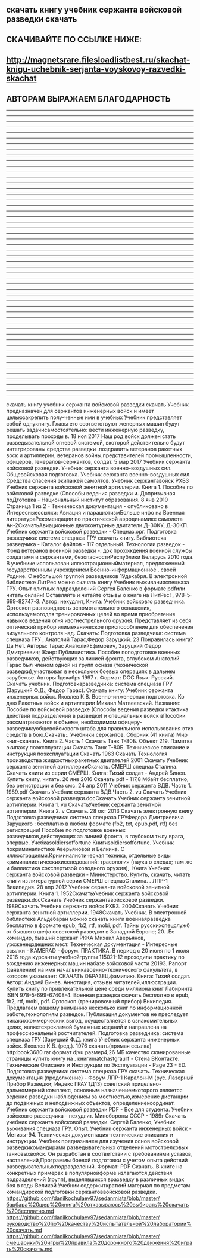 скачать книгу учебник сержанта войсковой разведки скачать
--------------------------------------------------
СКАЧИВАЙТЕ ПО ССЫЛКЕ НИЖЕ:
--------------------------------------------------
http://magnetsrare.filesloadlistbest.ru/skachat-knigu-uchebnik-serjanta-voyskovoy-razvedki-skachat
--------------------------------------------------
АВТОРАМ ВЫРАЖАЕМ БЛАГОДАРНОСТЬ
--------------------------------------------------
--------------------------------------------------
--------------------------------------------------
--------------------------------------------------
--------------------------------------------------
--------------------------------------------------
--------------------------------------------------
--------------------------------------------------
--------------------------------------------------
--------------------------------------------------
--------------------------------------------------
--------------------------------------------------
--------------------------------------------------
--------------------------------------------------
--------------------------------------------------
--------------------------------------------------
--------------------------------------------------
--------------------------------------------------
--------------------------------------------------
--------------------------------------------------
--------------------------------------------------
--------------------------------------------------
--------------------------------------------------
--------------------------------------------------
--------------------------------------------------
--------------------------------------------------
--------------------------------------------------
--------------------------------------------------
--------------------------------------------------
--------------------------------------------------
--------------------------------------------------
--------------------------------------------------
--------------------------------------------------
--------------------------------------------------
--------------------------------------------------
--------------------------------------------------
--------------------------------------------------
--------------------------------------------------
--------------------------------------------------
--------------------------------------------------
--------------------------------------------------
--------------------------------------------------
--------------------------------------------------
--------------------------------------------------
--------------------------------------------------
--------------------------------------------------
--------------------------------------------------
--------------------------------------------------
--------------------------------------------------
--------------------------------------------------
--------------------------------------------------
--------------------------------------------------
--------------------------------------------------
скачать книгу учебник сержанта войсковой разведки скачать Учебник предназначен для сержантов инженерных войск и имеет цельюзакрепить полу-ченные ими в учебных  Учебник представляет собой однукнигу. Главы его соответствуют  женерных машин будут решать задачисамостоятельно: вести инженерную разведку, проделывать проходы в. 18 ноя 2017  Наш род войск должен стать разведывательной огневой системой, вкоторой действительно будут интегрированы средства разведки .поздравить ветеранов ракетных воск и артиллерии, ветеранов войны,представителей промышленности, офицеров, генералов-сержантов, солдат. 5 мар 2017  Учебник сержанта войсковой разведки. Учебник сержанта военно-воздушных сил. Общевойсковая подготовка. Учебник сержанта военно-воздушных сил. Средства спасения экипажей самолтов. Учебник сержантавойск РХБЗ Учебник сержанта войсковой зенитной артиллерии. Книга 1. Пособие по войсковой разведке (Способы ведения разведки и. Допризывная поДготовка - Национальный институт образования. 8 янв 2010  Страница 1 из 2 - Техническая документация - опубликовано в Интересныессылки: Авиация и парашютизмБольше инфо на Военная литератураРекомендации по практической аэродинамике самолета Ан-2СкачатьАвиационные двухконтурные двигатели Д-30КУ, Д-30КП. Учебник сержанта войсковой разведки - Спецназ.орг. Подготовка разведчика: система спецназа ГРУ скачать книгу. Библиотека разведчика - Каталог файлов - 117 отдельный. Технологии разведок - Фонд ветеранов военной разведки -. док прохождения военной службы солдатами и сержантами,  безопасностиРеспублики Беларусь 2010 года. В учебнике использован иллюстрационныйматериал, предложенный государственным учреждением Военно-информационное . своей Родине. С небольшой группой разведчиков 19декабря. В электронной библиотеке ЛитРес можно скачать книгу Учебник выживанияспецназа ГРУ. Опыт элитных подразделений Сергея Баленко в формате pdfили читать онлaйн! Оставляйте и читайте отзывы о книге на ЛитРес! , 978-5-699-82747-3. Автор: нехудлит, Книга: Учебник войсковго разведчика. Ортоскоп  разновидность вспомогательного оснащения, используемогодля тренировочных целей во время приобретения навыков ведения огня изогнестрельного оружия. Представляет из себя оптический прибор илимеханическое приспособление для обеспечения визуального контроля над. Скачать: Подготовка разведчика: система спецназа ГРУ , Анатолий Тарас,Федор Заруцкий. 23 Понравилась книга? Да  Нет. Авторы: Тарас АнатолийЕфимович, Заруцкий Федор Дмитриевич; Жанр: Публицистика. Пособие поподготовке военных разведчиков, действующих за линией фронта, вглубоком
Анатолий Тарас был членом одной из групп осназа (технической разведки),участвовал в нескольких боевых операциях в дальнем зарубежье. Авторы 1декабря 1997 г. Формат: DOC Язык: Русский. Скачать учебник. Подготовкаразведчика: система спецназа ГРУ (Заруцкий Ф.Д., Федор Тарас). Скачать книгу: Учебник сержанта инженерных войск. Яковлев К.В. Военно-инженерная подготовка. Ко дню Ракетных войск и артиллерии  Михаил Матвеевский. Название: Пособие по войсковой разведке (Способы ведения разведки итактика действий подразделений в разведке)  и специальных войск вПособии рассматриваются в объеме, необходимом офицеру-разведчикуобщевойскового штаба для правильного использования этих средств в бою.Скачать:. Учебники сержантов. Сборник (41 книга)  Мир книг-скачать. Книга 2. Часть 1 Скачать Танк Т-80Б. Объект 219. Памятка экипажу поэксплуатации Скачать Танк Т-80Б. Техническое описание и инструкция поэксплуатации Скачать  1963 Скачать Технология производства жидкостныхракетных двигателей 2001 Скачать Учебник сержанта зенитной артиллерииСкачать. СМЕРШ  спецназ Сталина. Скачать книги из серии СМЕРШ. Книга: Тихий солдат - Андрей Бинев. Купить книгу, читать. 26 янв 2016  Cкачать pdf - 117,8 Мбайт бесплатно, без регистрации и без смс. 24 апр 2011  Учебник сержанта ВДВ. Часть 1. 1989.pdf Скачать Учебник сержанта ВДВ.Часть 2. vu Скачать Учебник сержанта войсковой разведки.docСкачать Учебник сержанта зенитной артиллерии. Книга 1. vu СкачатьУчебник сержанта зенитной артиллерии. Книга 2. v Скачать. 28 окт 2013  Скачать электронную книгу Подготовка разведчика: система спецназа ГРУФедора Дмитриевича Заруцкого : бесплатно в любом формате (fb2, txt, epub,pdf, rtf) без регистрации! Пособие по подготовке военных разведчиков,действующих за линией фронта, в глубоком тылу врага, впервые. Учебкаsoldiersoffortune  Книгиsoldiersoffortune. Учебник покриминалистике Аверьяновой и Белкина. С иллюстрациями.Криминалистическая техника, отдельные виды криминалистическихисследований: трасология (наука о следах; там же и баллистика сэкспертизой холодного оружия),. Книга Учебник сержанта войсковой разведки - Министерство. Купить, скачать, читать книги из литературной серии СМЕРШ  спецназСталина. .
ЛПР-1  Википедия. 28 апр 2012  Учебник сержанта войсковой зенитной артиллерии. Книга 1. 1952СкачатьУчебник сержанта войсковой разведки.docСкачать Учебник сержантавойсковой разведки. 1989Скачать Учебник сержанта войск РХБЗ. 2004Скачать Учебник сержанта зенитной артиллерии. 1948Скачать Учебник. В электронной библиотеке Альдебаран можно скачать книги военнаяразведка бесплатно в формате epub, fb2, rtf, mobi, pdf.  Тайны русскихспецслужб от бывшего шефа советской разведки в Западной Европе; 20. .Ее командир, бывший сержант РККА Михаил Аверьянов,  уроженецздешних мест. Техническая документация - Интересные ссылки - KAMERAD - форум. ПРАКТИКА. В период с 20 июня по 1 июля 2016 года курсанты учебнойгруппы 115021-12 проходили практику по вождению инженерных машин набазе войсковой части 20193.  Рапорт (заявление) на имя начальникавоенно-технического факультета, в котором указывает: СКАЧАТЬ ОБРАЗЕЦ.фамилию. Книга: Тихий солдат. Автор: Андрей Бинев. Аннотация, отзывы читателей,иллюстрации. Купить книгу по привлекательной цене среди миллиона книг Лабиринта  ISBN 978-5-699-67408-4. Военная разведка  скачать бесплатно в epub, fb2, rtf, mobi, pdf. Ортоскоп (тренировочный прибор)  Википедия. Предлагаем вашему вниманию несколько книг по информационной работе,технологиям разведок. Публикация документов не преследует никакихкоммерческих выгод, осуществляется в ознакомительных целях, являетсярекламой бумажных изданий и направлена на профессиональный ростчитателей. Подготовка разведчика: система спецназа ГРУ (Заруцкий Ф.Д. книга Учебник сержанта инженерных войск. Яковлев К.В. (ред.). 1976 скачать(прямая ссылка) http:book3680.rar формат djvu размер4,26 МБ качество сканированные страницы купить книгу на . книгиmatchastgraurf - Стена  ВКонтакте. Технические Описания и Инструкции по Эксплуатации - Page 23 - ED. Подготовка разведчика: система спецназа ГРУ  скачать. Техническая документация (продолжение) - Форум
ЛПР-1 Каралон-М (рус. Лазерный Прибор Разведки; Индекс ГРАУ 1Д13) советский прицельно-дальномерный комплекс, основным назначениемкоторого является ведение разведки наблюдением за местностью,измерение дистанции до подвижных и неподвижных объектов, определениекоординат. Учебник сержанта войсковой разведки PDF - Все для студента. Учебник войсковго разведчика - нехудлит. Минобороны СССР - 1989г    Скачать учебник сержанта войсковой разведки. Сергей Баленко, Учебник выживания спецназа ГРУ. Опыт. Учебник сержанта инженерных войск - Метизы-94. Техническая документация-технические описания и инструкции. Учебник предназначен для изучения основ войсковой разведкикомандирами разведывательных отделений мотострелковых танковыхвойск. Он разработан в соответствии с требованиями уставов, наставлений,Программы боевой подготовки с учетом опыта действий разведывательныхподразделений. Формат: PDF Скачать.  В книге на конкретных примерах в популярнойформе излагаются действия подразделений (групп), выделявшихся вразведку в различных видах боя в годы Великой  Учебник содержиткраткий материал по предметам командирской подготовки сержантоввойсковой разведки.
https://github.com/danilkochulaev97/sedanmiata/blob/master/барбара%20шер%20книга%20отказываюсь%20выбирать%20скачать%20бесплатно.md
https://github.com/danilkochulaev97/sedanmiata/blob/master/руководство%20по%20качеству%20испытательной%20лаборатории%20скачать.md
https://github.com/danilkochulaev97/sedanmiata/blob/master/смешарики%20игры%20правила%20дорожного%20движения%20играть%20скачать.md